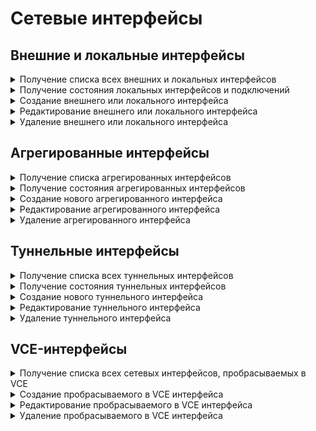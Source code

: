# Сетевые интерфейсы

## Внешние и локальные интерфейсы

<details>
<summary>Получение списка всех внешних и локальных интерфейсов</summary>

```
GET /network/connections
```

**Ответ на успешный запрос:**

Список объектов: LAN, WAN, PPTP, L2TP или PPPoE:

```json5
[
  "LAN" | "WAN" | "PPTP" | "L2TP" | "PPPoE"
]
```

**Объект LAN (Локальный Ethernet-интерфейс):**

```json5
{
    "id": "integer",
    "type": "lan",
    "title": "string",
    "enabled": "boolean",
    "mac": "string",
    "enable_dhcp": "boolean",
    "addresses": ["string"],
    "gateway": "null" | "string",
    "dns": ["string"],
    "vlan_tag": "null" | "integer",
    "zone": "null" | "string",
    "is_vce_vlan": "boolean"
}
```

* `id` - идентификатор интерфейса;
* `title` - название интерфейса, не может быть пустым;
* `enabled` - включен или выключен интерфейс;
* `mac` - MAC-адрес сетевой карты или идентификатор агрегированного интерфейса. MAC-адрес в формате "11:22:33:44:55:66", все буквы в нижнем регистре;
* `addresses` - список адресов в формате "IP/prefix". Может быть пустым, если включено получение
  адресов по DHCP;
* `gateway` - IP-адрес шлюза. Может быть равен `null`, если включено получение адресов по DHCP;
* `dns` - список IP-адресов DNS, может быть пустым независимо от флага включения DHCP;
* `vlan_tag` - тэг VLAN, число от 1 до 4095 (включительно). Может быть равен `null`, если не назначен;
* `zone` - алиас зоны. Может быть равен `null`, если не назначен;
* `is_vce_vlan` - `true`, если подключение создано на основе проброшенного в VCE VLAN-а.

**Объект WAN (Подключение к провайдеру по Ethernet):**

```json5
{
    "id": "integer",
    "type": "wan",
    "title": "string",
    "enabled": "boolean",
    "mac": "string",
    "enable_dhcp": "boolean",
    "addresses": ["string"],
    "gateway": "null" | "string",
    "dns": ["string"],
    "vlan_tag": "null" | "integer",
    "zone": "null" | "string",
    "is_vce_vlan": "boolean"
}
```

* `id` - идентификатор интерфейса;
* `title` - название интерфейса, не может быть пустым;
* `enabled` - включен или выключен данный интерфейс;
* `mac` - MAC-адрес сетевой карты или идентификатор агрегированного интерфейса. MAC-адрес в формате "11:22:33:44:55:66", все буквы в нижнем регистре;
* `enable_dhcp` - получать ли адрес интерфейса и адрес шлюза от провайдера по DHCP;
* `addresses` - список адресов. Адреса в формате "IP/prefix". Может быть пустым, если включено получение
  адресов по DHCP;
* `gateway` - IP-адрес шлюза. Может быть равен `null`, если включено получение адресов по DHCP;
* `dns` - список IP-адресов DNS, может быть пустым независимо от флага включения DHCP;
* `vlan_tag` - тэг VLAN, число от 1 до 4095 (включительно), `null`, если не назначен;
* `zone` - алиас зоны. Может быть равен `null`, если не назначен;
* `is_vce_vlan` - `true`, если подключение создано на основе проброшенного в VCE VLAN-а.

**Объект PPTP (Подключение к провайдеру по PPTP):**

```json5
{
    "id": "integer",
    "type": "pptp",
    "title": "string",
    "enabled": "boolean",
    "server": "string",
    "login": "string",
    "password": "string",
    "mac": "string",
    "enable_dhcp": "boolean",
    "addresses": ["string"],
    "gateway": "null" | "string",
    "dns": ["string"],
    "vlan_tag": "null" | "integer",
    "zone": "null" | "string",
    "is_vce_vlan": "boolean"
}
```

* `id` - идентификатор интерфейса;
* `title` - название интерфейса, не может быть пустым;
* `enabled` - включен или выключен интерфейс;
* `server` - IP-адрес или доменное имя PPTP-сервера, к которому осуществляется подключение;
* `login` - логин на сервере PPTP, не может быть пустым;
* `password` - пароль на сервере PPTP, не может быть пустым;
* `mac` - MAC-адрес сетевой карты или идентификатор агрегированного интерфейса. MAC-адрес в формате "11:22:33:44:55:66", все буквы в нижнем регистре;
* `enable_dhcp` - получать ли адрес интерфейса и адрес шлюза от провайдера по DHCP;
* `addresses` - список адресов в формате "IP/prefix". Может быть пустым, если включено получение
  адресов по DHCP;
* `gateway` - IP-адрес шлюза. Может быть равен `null`, если включено получение адресов по DHCP или PPTP-сервер находится в той же подсети, что назначена на интерфейс;
* `dns` - список IP-адресов DNS, может быть пустым независимо от флага включения DHCP;
* `vlan_tag` - тэг VLAN, число от 1 до 4095 (включительно). Может быть равен `null` если не назначен;
* `zone` - алиас зоны. Может быть равен `null`, если не назначен;
* `is_vce_vlan` - `true`, если подключение создано на основе проброшенного в VCE VLAN-а.

**Объект L2TP (Подключение к провайдеру по L2TP):**

```json5
{
    "id": "integer",
    "type": "l2tp",
    "title": "string",
    "enabled": "boolean",
    "server": "string",
    "login": "string",
    "password": "string",
    "mac": "string",
    "enable_dhcp": "boolean",
    "addresses": ["string"],
    "gateway": "null" | "string",
    "dns": ["string"],
    "vlan_tag": "null" | "integer",
    "zone": "null" | "string",
    "is_vce_vlan": "boolean"
}
```

* `id` - идентификатор интерфейса;
* `title` - название интерфейса, не может быть пустым;
* `enabled` - включен или выключен данный интерфейс;
* `server` - IP-адрес или доменное имя L2TP-сервера, к которому осуществляется подключение;
* `login` - логин на сервере L2TP, не может быть пустым;
* `password` - пароль на сервере L2TP, не может быть пустым;
* `mac` - MAC-адрес сетевой карты или идентификатор агрегированного интерфейса. MAC-адрес в формате "11:22:33:44:55:66", все буквы в нижнем регистре;
* `enable_dhcp` - получать ли адрес интерфейса и адрес шлюза от провайдера по DHCP;
* `addresses` - список адресов в формате "IP/prefix". Может быть пустым, если включено получение
  адресов по DHCP;
* `gateway` - IP-адрес шлюза. Может быть равен `null`, если включено получение адресов по DHCP или L2TP-сервер находится в той же подсети, что назначена на интерфейс;
* `dns` - список IP-адресов DNS, может быть пустым независимо от флага включения DHCP;
* `vlan_tag` - тэг VLAN, число от 1 до 4095 (включительно), `null`, если не назначен;
* `zone` - алиас зоны. Может быть равен `null`, если не назначен;
* `is_vce_vlan` - `true`, если подключение создано на основе проброшенного в VCE VLAN-а.

**Объект PPPoE (Подключение к провайдеру по PPPoE):**

```json5
{
    "id": "integer",
    "type": "pppoe",
    "title": "string",
    "enabled": "boolean",
    "login": "string",
    "password": "string",
    "service": "string",
    "concentrator": "string",
    "mac": "string",
    "vlan_tag": "null" | "integer",
    "zone": "null" | "string",
    "is_vce_vlan": "boolean"
}
```

* `id` - идентификатор интерфейса;
* `title` - название интерфейса, не может быть пустым;
* `enabled` - включен или выключен данный интерфейс;
* `login` - логин на сервере PPPoE, не может быть пустым;
* `password` - пароль на сервере PPPoE, не может быть пустым;
* `service` - название сервиса, может быть пустым;
* `concentrator` - название концентратора, может быть пустым;
* `mac` - MAC-адрес сетевой карты или id агрегированного интерфейса. MAC-адрес в формате "11:22:33:44:55:66", все буквы в нижнем регистре;
* `vlan_tag` - тэг VLAN, число от 1 до 4095 (включительно), `null`, если не назначен;
* `zone` - алиас зоны. Может быть равен `null`, если не назначен;
* `is_vce_vlan` - `true`, если подключение создано на основе проброшенного в VCE VLAN-а.

</details>

<details>
<summary>Получение состояния локальных интерфейсов и подключений</summary>

```
GET /network/states
```

**Ответ на успешный запрос:**

```json5
[
  {
    "id": "integer",
    "type": "lan" | "wan" | "pptp" | "l2tp" | "pppoe",
    "ether": {
        "device": "null" | "string",
        "vlan_tag": "null" | "integer",
        "addresses": ["string"],
        "gateway": "null" | "string",
        "dns": ["string"],
        "status": "down" | "going-up" | "up",
        "errors": ["string"]
    },
    "ppp": {
        "device": "null" | "string",
        "remote_address": "null" | "string",
        "local_address": "null" | "string",
        "dns": ["string"],
        "status": "down" | "going-up" | "up",
        "errors": ["string"]
    },
    "summary": {
        "device": "null" | "string",
        "addresses": ["string"],
        "dns": ["string"],
        "gateway": "null" | "string",
        "zone": "null" | "string",
        "ifindex": "null" | "integer",
        "scope": "kernel" | "vpp"
    }
  },
...
]
```

* `id` - идентификатор интерфейса;
* `type` - тип подключения;
* `ether` - состояние Ethernet или VLAN:
    * `device` - название устройства в системе, например, `Leth1`;
    * `vlan_tag` - тэг VLAN, число от 1 до 4095 (включительно) или `null`, если не назначен;
    * `addresses` - список адресов, может быть пустым. Адреса в формате "IP/prefix";
    * `gateway` - IP-адрес шлюза, может быть равен `null`, если шлюза нет;
    * `dns` - адреса DNS, выданные по DHCP или назначенные пользователем;
    * `status` - текущее состояние интерфейса;
    * `errors` - список ошибок;
* `ppp` - состояние РРР-подключения. Поле определено только для интерфейсов с полем
  `type` равным `pptp | l2tp | pppoe`, для всех остальных типов `lan | wan` равно `null`:
    * `device` - название устройства в системе, например `Eppp4`;
    * `remote_address` - туннельный IP-адрес сервера;
    * `local_address` - туннельный IP-адрес клиента (IP-адрес NGFW);
    * `dns` - адреса DNS, выданные из PPP;
    * `status` - текущее состояние интерфейса;
    * `errors` - список ошибок;
* `summary` - общее состояние подключение: 
    * `device` - итоговое активное устройство, например, `Eppp4` или `Eeth3`;
    * `addresses` - список адресов интерфейса или подключения к провайдеру;
    * `dns` - адреса DNS, пригодные к использованию для сервера DNS и других целей;
    * `gateway` - IP-адрес шлюза, может быть равен `null`, если шлюза нет;
    * `zone` - алиас зоны. Может быть равен `null`, если не назначен;
    * `ifindex` - числовой индентификатор интерфейса;
    * `scope` - принадлежность интерфейса сетевому стеку: kernel - ядро.

</details>

<details>
<summary>Создание внешнего или локального интерфейса</summary>

```
POST /network/connections
```

**Json-тело запроса:** 

Объект LAN | WAN | PPTP | L2TP | PPPoE без поля id, например:

```json5
{
    "type": "wan",
    "title": "string",
    "enabled": "boolean",
    "mac": "string",
    "enable_dhcp": "boolean",
    "addresses": ["string"],
    "gateway": "null" | "string",
    "dns": ["string"],
    "vlan_tag": "null" | "integer",
    "zone": "null" | "string",
    "is_vce_vlan": "boolean"
}
```

**Ответ на успешный запрос:**

```json5
{
    "id": "number"  // идентификатор созданного интерфейса LAN
}
```

</details>

<details>
<summary>Редактирование внешнего или локального интерфейса</summary>

```
PATCH /network/connections/<id интерфейса>
```

**Json-тело запроса:**

Поля из объекта LAN | WAN | PPTP | L2TP | PPPoE, например:

```json5
{
    "enabled": "boolean",
    "addresses": ["string"],
    "gateway": "null" | "string",
    "dns": ["string"],
    "vlan_tag": "null" | "integer",
    "zone": "null" | "string",
    "is_vce_vlan": "boolean"
}
```

**Ответ на успешный запрос:** 200 OK

</details>

<details>
<summary>Удаление внешнего или локального интерфейса</summary>

```
DELETE /network/connections/<id интерфейса>
```

**Ответ на успешный запрос:** 200 OK

</details>

## Агрегированные интерфейсы

<details>
<summary>Получение списка агрегированных интерфейсов</summary>

```
GET /network/aggregated
```

**Ответ на успешный запрос:**

```json5
[  
  {
  "id": "string",
  "enabled": "boolean",
  "title": "string",
  "comment": "string",
  "nics": ["string"]
  },
...
]
```

* `id` - идентификатор агрегированного интерфейса;
* `enabled` - включен или выключен интерфейс;
* `title` - название, не может быть пустым;
* `comment` - комментарий, может быть пустым;
* `nics` - список MAC-адресов в формате "11:22:33:44:55:66", все буквы в нижнем регистре, может быть пустым. 

</details>

<details>
<summary>Получение состояния агрегированных интерфейсов</summary>

```
GET /network/aggregated_states
```

**Ответ на успешный запрос:**

```json5
[
  {
  "id": "string",
  "link": "up" | "down"
  },
...
]
```

* `id` - идентификатор агрегированного интерфейса;
* `link` - состояние соединения на агрегированном интерфейсе.

</details>

<details>
<summary>Создание нового агрегированного интерфейса</summary>

```
POST /network/aggregated
```

**Json-тело запроса:**

```json5
{
  "enabled": "boolean",
  "title": "string",
  "comment": "string",
  "nics": ["string"]
  }
```

**Ответ на успешный запрос:**

```json5
{
  "id": "string"  // идентификатор созданного агрегированного интерфейса
}
```

</details>

<details>
<summary>Редактирование агрегированного интерфейса</summary>

```
PUT /network/aggregated/<id агрегированного интерфейса>
```

**Json-тело запроса:**

```json5
{
  "enabled": "boolean",
  "title": "string",
  "comment": "string",
  "nics": ["string"]
  }
```

**Ответ на успешный запрос:** 200 OK

</details>

<details>
<summary>Удаление агрегированного интерфейса</summary>

```
DELETE /network/aggregated/<id агрегированного интерфейса>
```

**Ответ на успешный запрос:** 200 OK

</details>

## Туннельные интерфейсы

<details>
<summary>Получение списка всех туннельных интерфейсов</summary>

```
GET /network/tunnels
```

**Ответ на успешный запрос:**

```json5
[  
  {
    "id": "string",
    "title": "string",
    "enabled": "boolean",
    "comment": "string",
    "addresses": ["string"],
    "gateway": "null" | "string",
    "parent_interface": "string",
    "osdevname": "string",
    "server": "string",
    "zone": "null" | "string"
  },
...
]
```

* `id` - идентификатор интерфейса (строка в формате UUID);
* `title` - название интерфейса, не может быть пустым, максимальная длина - 42 символа;
* `enabled` - включен или выключен интерфейс;
* `comment` - комментарий, может быть пустым;
* `addresses` - список адресов в формате "IP/prefix";
* `gateway` - IP-адрес шлюза, может быть равен `null`;
* `parent_interface` - алиас родительского интерфейса, его IP-адрес будет источником туннеля;
* `osdevname` - название существующего или планируемого сетевого интерфейса в ядре (например, `Gre00000001`). Значение создается автоматически, является уникальным и **доступно только для чтения**;
* `server` - IP-адрес или доменное имя устройства, к которому осуществляется подключение;
* `zone` - алиас зоны. Может быть равен `null`, если не назначен.

**Важно:** Для каждого родительского интерфейса все настроенные туннели должны иметь уникальные значения в поле `server`.
Не допускается создание туннельных интерфейсов с повторяющимися значениями в полях `parent_interface` и `server`!

</details>

<details>
<summary>Получение состояния туннельных интерфейсов</summary>

```
GET /network/tunnel_states
```

**Ответ на успешный запрос:**

```json5
{
  "id": "string",
  "link": "up" | "down" | "inactive",
  "local_ip": "string"
}
```

* `id` - идентификатор интерфейса;
* `link` - состояние туннельного интерфейса, `inactive` при недоступности родительского интерфейса;
* `local_ip` - IP-адрес родительского интерфейса запущенного туннеля.

</details>

<details>
<summary>Создание нового туннельного интерфейса</summary>

```
POST /network/tunnels
```

**Json-тело запроса:**

```json5
{
    "title": "string",
    "enabled": "boolean",
    "comment": "string",
    "addresses": ["string"],
    "gateway": "null" | "string",
    "parent_interface": "string",
    "osdevname": "string",
    "server": "string",
    "zone": "null" | "string"
}
```

**Ответ на успешный запрос:**

```json5
{
  "id": "string"  // идентификатор созданного туннельного интерфейса
}
```

</details>

<details>
<summary>Редактирование туннельного интерфейса</summary>

```
PUT /network/tunnels/<id туннельного интерфейса>
```

**Json-тело запроса:**

```json5
{
    "title": "string",
    "enabled": "boolean",
    "comment": "string",
    "addresses": ["string"],
    "gateway": "null" | "string",
    "parent_interface": "string",
    "osdevname": "string",
    "server": "string",
    "zone": "null" | "string"
}
```

**Ответ на успешный запрос:** 200 OK

</details>

<details>
<summary>Удаление туннельного интерфейса</summary>

```
DELETE /network/tunnels/<id туннельного интерфейса>
```

**Ответ на успешный запрос:** 200 OK

</details>

## VCE-интерфейсы

<details>
<summary>Получение списка всех сетевых интерфейсов, пробрасываемых в VCE</summary>

```
GET /network/vce_conns
```

**Ответ на успешный запрос:**

```json5
[
  {
    "id": "string",
    "title": "string",
    "vce_id": "string",
    "mac": "string",
    "vlan_tag": "null" | "integer",
    "comment": "string"
  },
  ...
]
```

* `id` - идентификатор интерфейса;
* `title` - название интерфейса, не может быть пустым;
* `vce_id` - идентификатор VCE, для которого создан интерфейс;
* `mac` - MAC-адрес сетевой карты в формате "11:22:33:44:55:66", все буквы в нижнем регистре;
* `vlan_tag` - тэг VLAN, число от 1 до 4095 (включительно). Может быть `null`, если пробрасывается сетевой интерфейс целиком;
* `comment` - комментарий, может быть пустым.

**Важно:** Изменяемыми являются только поля `title` и `comment`.

</details>

<details>
<summary>Создание пробрасываемого в VCE интерфейса</summary>

```
POST /network/vce_conns
```

**Json-тело запроса:**

```json5
{
    "title": "string",
    "vce_id": "string",
    "mac": "string",
    "vlan_tag": "null" | "integer",
    "comment": "string"
}
```

**Ответ на успешный запрос:**

```json5
{
  "id": "string"  // идентификатор созданного интерфейса
}
```

</details>

<details>
<summary>Редактирование пробрасываемого в VCE интерфейса</summary>

```
PATCH /network/vce_conns/<id пробрасываемого интерфейса>
```

**Json-тело запроса:**

```json5
{
    "title": "string",
    "comment": "string"
}
```

Поля опциональны, можно передавать любое из них отдельно или оба сразу.

**Ответ на успешный запрос:** 200 OK

</details>

<details>
<summary>Удаление пробрасываемого в VCE интерфейса</summary>

```
DELETE /network/vce_conns/<id пробрасываемого интерфейса>
```

**Ответ на успешный запрос:** 200 OK

</details>